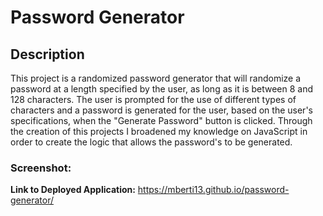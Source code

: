 # Password Generator

## Description

This project is a randomized password generator that will randomize a password at a length specified by the user, as long as it is between 8 and 128 characters. The user is prompted for the use of different types of characters and a password is generated for the user, based on the user's specifications, when the "Generate Password" button is clicked. Through the creation of this projects I broadened my knowledge on JavaScript in order to create the logic that allows the password's to be generated.

### Screenshot:





**Link to Deployed Application:**
https://mberti13.github.io/password-generator/
